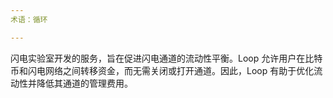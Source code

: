 ```yaml
---
术语：循环

---
```

闪电实验室开发的服务，旨在促进闪电通道的流动性平衡。Loop 允许用户在比特币和闪电网络之间转移资金，而无需关闭或打开通道。因此，Loop 有助于优化流动性并降低其通道的管理费用。